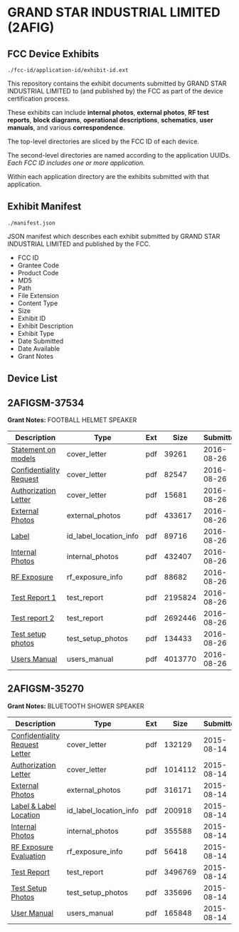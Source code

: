 # GRAND STAR INDUSTRIAL LIMITED (2AFIG)
## FCC Device Exhibits

```
./fcc-id/application-id/exhibit-id.ext
```

This repository contains the exhibit documents submitted by GRAND STAR INDUSTRIAL LIMITED to (and published by) the FCC as part of the device certification process.

These exhibits can include **internal photos**, **external photos**, **RF test reports**, **block diagrams**, **operational descriptions**, **schematics**, **user manuals**, and various **correspondence**.

The top-level directories are sliced by the FCC ID of each device.

The second-level directories are named according to the application UUIDs. *Each FCC ID includes one or more application.*

Within each application directory are the exhibits submitted with that application. 

## Exhibit Manifest

```
./manifest.json
```

JSON manifest which describes each exhibit submitted by GRAND STAR INDUSTRIAL LIMITED and published by the FCC.

- FCC ID
- Grantee Code
- Product Code
- MD5
- Path
- File Extension
- Content Type
- Size
- Exhibit ID
- Exhibit Description
- Exhibit Type
- Date Submitted
- Date Available
- Grant Notes

## Device List
## 2AFIGSM-37534
**Grant Notes:** FOOTBALL HELMET SPEAKER

| Description | Type | Ext | Size | Submitted | Available |
| ----------- | ---- | --- | ---- | --------- | --------- |
| [Statement on models](2AFIGSM-37534/d3c2f7698f5ae28769e00c97941a0485/3114019.pdf) | cover_letter | pdf | 39261 | 2016-08-26 | 2016-08-26 |
| [Confidentiality Request](2AFIGSM-37534/d3c2f7698f5ae28769e00c97941a0485/3114020.pdf) | cover_letter | pdf | 82547 | 2016-08-26 | 2016-08-26 |
| [Authorization Letter](2AFIGSM-37534/d3c2f7698f5ae28769e00c97941a0485/3114022.pdf) | cover_letter | pdf | 15681 | 2016-08-26 | 2016-08-26 |
| [External Photos](2AFIGSM-37534/d3c2f7698f5ae28769e00c97941a0485/3114016.pdf) | external_photos | pdf | 433617 | 2016-08-26 | 2016-08-26 |
| [Label](2AFIGSM-37534/d3c2f7698f5ae28769e00c97941a0485/3114021.pdf) | id_label_location_info | pdf | 89716 | 2016-08-26 | 2016-08-26 |
| [Internal Photos](2AFIGSM-37534/d3c2f7698f5ae28769e00c97941a0485/3114017.pdf) | internal_photos | pdf | 432407 | 2016-08-26 | 2016-08-26 |
| [RF Exposure](2AFIGSM-37534/d3c2f7698f5ae28769e00c97941a0485/3114023.pdf) | rf_exposure_info | pdf | 88682 | 2016-08-26 | 2016-08-26 |
| [Test Report 1](2AFIGSM-37534/d3c2f7698f5ae28769e00c97941a0485/3114024.pdf) | test_report | pdf | 2195824 | 2016-08-26 | 2016-08-26 |
| [Test report 2](2AFIGSM-37534/d3c2f7698f5ae28769e00c97941a0485/3114037.pdf) | test_report | pdf | 2692446 | 2016-08-26 | 2016-08-26 |
| [Test setup photos](2AFIGSM-37534/d3c2f7698f5ae28769e00c97941a0485/3114038.pdf) | test_setup_photos | pdf | 134433 | 2016-08-26 | 2016-08-26 |
| [Users Manual](2AFIGSM-37534/d3c2f7698f5ae28769e00c97941a0485/3114018.pdf) | users_manual | pdf | 4013770 | 2016-08-26 | 2016-08-26 |
## 2AFIGSM-35270
**Grant Notes:** BLUETOOTH SHOWER SPEAKER

| Description | Type | Ext | Size | Submitted | Available |
| ----------- | ---- | --- | ---- | --------- | --------- |
| [Confidentiality Request Letter](2AFIGSM-35270/556d1f18dcaf22f11cf87d719ab01975/2715163.pdf) | cover_letter | pdf | 132129 | 2015-08-14 | 2015-08-14 |
| [Authorization Letter](2AFIGSM-35270/556d1f18dcaf22f11cf87d719ab01975/2715164.pdf) | cover_letter | pdf | 1014112 | 2015-08-14 | 2015-08-14 |
| [External Photos](2AFIGSM-35270/556d1f18dcaf22f11cf87d719ab01975/2715166.pdf) | external_photos | pdf | 316171 | 2015-08-14 | 2015-08-14 |
| [Label & Label Location](2AFIGSM-35270/556d1f18dcaf22f11cf87d719ab01975/2715160.pdf) | id_label_location_info | pdf | 200918 | 2015-08-14 | 2015-08-14 |
| [Internal Photos](2AFIGSM-35270/556d1f18dcaf22f11cf87d719ab01975/2715165.pdf) | internal_photos | pdf | 355588 | 2015-08-14 | 2015-08-14 |
| [RF Exposure Evaluation](2AFIGSM-35270/556d1f18dcaf22f11cf87d719ab01975/2715161.pdf) | rf_exposure_info | pdf | 56418 | 2015-08-14 | 2015-08-14 |
| [Test Report](2AFIGSM-35270/556d1f18dcaf22f11cf87d719ab01975/2715162.pdf) | test_report | pdf | 3496769 | 2015-08-14 | 2015-08-14 |
| [Test Setup Photos](2AFIGSM-35270/556d1f18dcaf22f11cf87d719ab01975/2715167.pdf) | test_setup_photos | pdf | 335696 | 2015-08-14 | 2015-08-14 |
| [User Manual](2AFIGSM-35270/556d1f18dcaf22f11cf87d719ab01975/2715159.pdf) | users_manual | pdf | 165848 | 2015-08-14 | 2015-08-14 |
